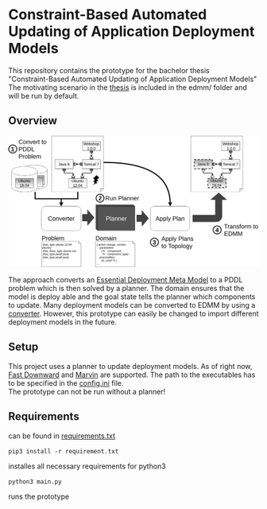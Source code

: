 # Constraint-Based Automated Updating of Application Deployment Models

This repository contains the prototype for the bachelor thesis    
"Constraint-Based Automated Updating of Application Deployment Models"   
The motivating scenario in the [thesis](thesis.pdf) is included in the edmm/ folder and will be run by default.  

## Overview

![Overview](images/overview.png "Overview")

The approach converts an [Essential Deployment Meta Model](https://github.com/UST-EDMM/spec-yaml) to a PDDL problem which is then solved by a planner. The domain ensures that the model is deploy able and the goal state tells the planner which components to update. Many deployment models can be converted to EDMM by using a [converter](https://github.com/UST-EDMM/transformation-framework). However, this prototype can easily be changed to import different deployment models in the future.

## Setup
This project uses a planner to update deployment models. As of right now, 
[Fast Downward](http://www.fast-downward.org/) and [Marvin](https://nms.kcl.ac.uk/planning/software/marvin.html) are supported. The path to the executables has to be specified in the [config.ini](config.ini) file.   
The prototype can not be run without a planner!

## Requirements
can be found in [requirements.txt](requirements.txt)

```
pip3 install -r requirement.txt
```
installes all necessary requirements for python3

```
python3 main.py
```
runs the prototype
